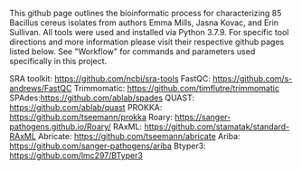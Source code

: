 This github page outlines the bioinformatic process for characterizing 85 Bacillus cereus isolates from authors Emma Mills, Jasna Kovac, and Erin Sullivan. All tools were used and installed via Python 3.7.9. For specific tool directions and more information please visit their respective github pages listed below. See "Workflow" for commands and parameters used specifically in this project. 

SRA toolkit: https://github.com/ncbi/sra-tools
FastQC: https://github.com/s-andrews/FastQC
Trimmomatic: https://github.com/timflutre/trimmomatic
SPAdes:https://github.com/ablab/spades
QUAST: https://github.com/ablab/quast
PROKKA: https://github.com/tseemann/prokka
Roary: https://sanger-pathogens.github.io/Roary/
RAxML: https://github.com/stamatak/standard-RAxML
Abricate: https://github.com/tseemann/abricate
Ariba: https://github.com/sanger-pathogens/ariba
Btyper3: https://github.com/lmc297/BTyper3

